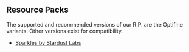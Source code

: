 ## Resource Packs
The supported and recommended versions of our R.P. are the Optifine variants. Other versions exist for compatibility.

- [Sparkles by Stardust Labs](https://modrinth.com/resourcepack/sparkles?version=1.21)